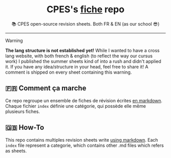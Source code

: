 <h1><center>CPES's <a href="#">fiche</a> repo</center></h1>
<center>
📚 CPES open-source revision sheets. Both FR & EN (as our school 😎)
</center>

---

> [!WARNING]
> **The lang structure is not established yet!** While I wanted to have a cross lang website, with both french & english (to reflect the way our cursus work) I published the summer sheets kind of into a rush and didn't applied it. If you have any idea/structure in your head, feel free to share it! A comment is shipped on every sheet containing this warning.

## 🇫🇷 Comment ça marche
Ce repo regroupe un ensemble de fiches de révision écrites [en markdown](./contribution/101). Chaque fichier `index` définie une catégorie, qui possède elle même plusieurs fiches. 

## 🇬🇧 How-To
This repo contains multiples revision sheets write [using markdown](./contribution/101). Each `index` file represent a categorie, which contains other .md files which refers as sheets. 
